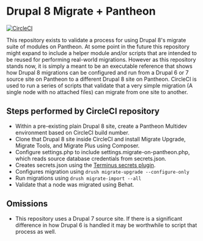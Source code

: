 # Drupal 8 Migrate + Pantheon

[![CircleCI](https://circleci.com/gh/stevector/migrate_pantheon.svg?style=svg)](https://circleci.com/gh/stevector/migrate_pantheon)

This repository exists to validate a process for using Drupal 8's migrate suite of modules on Pantheon.
At some point in the future this repository might expand to include a helper module and/or scripts that are intended to be reused for performing real-world migrations.
However as this repository stands now, it is simply a meant to be an executable reference that shows how Drupal 8 migrations can be configured and run from a Drupal 6 or 7 source site on Pantheon to a different Drupal 8 site on Pantheon. CircleCI is used to run a series of scripts that validate that a very simple migration (A single node with no attached files) can migrate from one site to another.

## Steps performed by CircleCI repository

* Within a pre-existing plain Drupal 8 site, create a Pantheon Multidev environment based on CircleCI build number.
* Clone that Drupal 8 site inside CircleCI and install Migrate Upgrade, Migrate Tools, and Migrate Plus using Composer.
* Configure settings.php to include settings.migrate-on-pantheon.php, which reads source database credentials from secrets.json.
* Creates secrets.json using the [Terminus secrets plugin](https://github.com/pantheon-systems/terminus-secrets-plugin).
* Configures migration using `drush migrate-upgrade --configure-only`
* Run migrations using `drush migrate-import --all`
* Validate that a node was migrated using Behat.

## Omissions

* This repository uses a Drupal 7 source site. If there is a significant difference in how Drupal 6 is handled it may be worthwhile to script that process as well.

